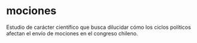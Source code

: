 # mociones
Estudio de carácter científico que busca dilucidar cómo los ciclos políticos afectan el envío de mociones en el congreso chileno.
